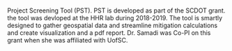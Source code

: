 # 
Project Screening Tool (PST). PST is developed as part of the SCDOT grant. the tool was devloped at the HHR lab during 2018-2019. The tool is smartly designed to gather geospatial data and streamline mitigation calculations and create visualization and a pdf report. Dr. Samadi was Co-PI on this grant when she was affiliated with UofSC.
